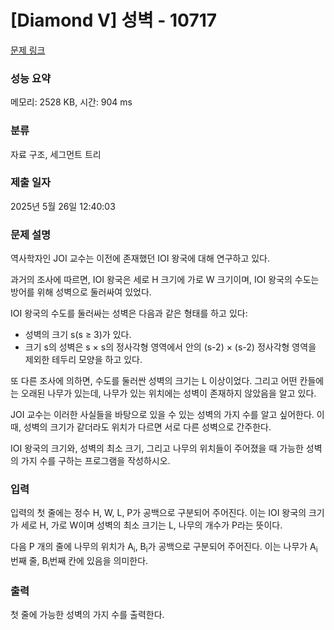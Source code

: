 # [Diamond V] 성벽 - 10717 

[문제 링크](https://www.acmicpc.net/problem/10717) 

### 성능 요약

메모리: 2528 KB, 시간: 904 ms

### 분류

자료 구조, 세그먼트 트리

### 제출 일자

2025년 5월 26일 12:40:03

### 문제 설명

<p>역사학자인 JOI 교수는 이전에 존재했던 IOI 왕국에 대해 연구하고 있다.</p>

<p>과거의 조사에 따르면, IOI 왕국은 세로 H 크기에 가로 W 크기이며, IOI 왕국의 수도는 방어를 위해 성벽으로 둘러싸여 있었다.</p>

<p>IOI 왕국의 수도를 둘러싸는 성벽은 다음과 같은 형태를 하고 있다:</p>

<ul>
	<li>성벽의 크기 s(s ≥ 3)가 있다.</li>
	<li>크기 s의 성벽은 s × s의 정사각형 영역에서 안의 (s-2) × (s-2) 정사각형 영역을 제외한 테두리 모양을 하고 있다.</li>
</ul>

<p>또 다른 조사에 의하면, 수도를 둘러싼 성벽의 크기는 L 이상이었다. 그리고 어떤 칸들에는 오래된 나무가 있는데, 나무가 있는 위치에는 성벽이 존재하지 않았음을 알고 있다.</p>

<p>JOI 교수는 이러한 사실들을 바탕으로 있을 수 있는 성벽의 가지 수를 알고 싶어한다. 이때, 성벽의 크기가 같더라도 위치가 다르면 서로 다른 성벽으로 간주한다.</p>

<p>IOI 왕국의 크기와, 성벽의 최소 크기, 그리고 나무의 위치들이 주어졌을 때 가능한 성벽의 가지 수를 구하는 프로그램을 작성하시오.</p>

### 입력 

 <p>입력의 첫 줄에는 정수 H, W, L, P가 공백으로 구분되어 주어진다. 이는 IOI 왕국의 크기가 세로 H, 가로 W이며 성벽의 최소 크기는 L, 나무의 개수가 P라는 뜻이다.</p>

<p>다음 P 개의 줄에 나무의 위치가 A<sub>i</sub>, B<sub>i</sub>가 공백으로 구분되어 주어진다. 이는 나무가 A<sub>i</sub>번째 줄, B<sub>i</sub>번째 칸에 있음을 의미한다.</p>

### 출력 

 <p>첫 줄에 가능한 성벽의 가지 수를 출력한다.</p>


